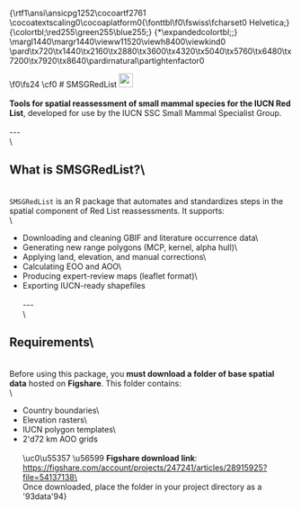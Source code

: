 {\rtf1\ansi\ansicpg1252\cocoartf2761
\cocoatextscaling0\cocoaplatform0{\fonttbl\f0\fswiss\fcharset0 Helvetica;}
{\colortbl;\red255\green255\blue255;}
{\*\expandedcolortbl;;}
\margl1440\margr1440\vieww11520\viewh8400\viewkind0
\pard\tx720\tx1440\tx2160\tx2880\tx3600\tx4320\tx5040\tx5760\tx6480\tx7200\tx7920\tx8640\pardirnatural\partightenfactor0

\f0\fs24 \cf0 # SMSGRedList <img src="https://raw.githubusercontent.com/rstudio/hex-stickers/master/PNG/Rlogo.png" height="25" />\
\
**Tools for spatial reassessment of small mammal species for the IUCN Red List**, developed for use by the IUCN SSC Small Mammal Specialist Group.\
\
---\
\
## What is SMSGRedList?\
\
`SMSGRedList` is an R package that automates and standardizes steps in the spatial component of Red List reassessments. It supports:\
\
- Downloading and cleaning GBIF and literature occurrence data\
- Generating new range polygons (MCP, kernel, alpha hull)\
- Applying land, elevation, and manual corrections\
- Calculating EOO and AOO\
- Producing expert-review maps (leaflet format)\
- Exporting IUCN-ready shapefiles\
\
---\
\
## Requirements\
\
Before using this package, you **must download a folder of base spatial data** hosted on **Figshare**. This folder contains:\
\
- Country boundaries\
- Elevation rasters\
- IUCN polygon templates\
- 2\'d72 km AOO grids\
\
\uc0\u55357 \u56599  **Figshare download link**:  \
https://figshare.com/account/projects/247241/articles/28915925?file=54137138\
\
Once downloaded, place the folder in your project directory as a \'93data\'94}